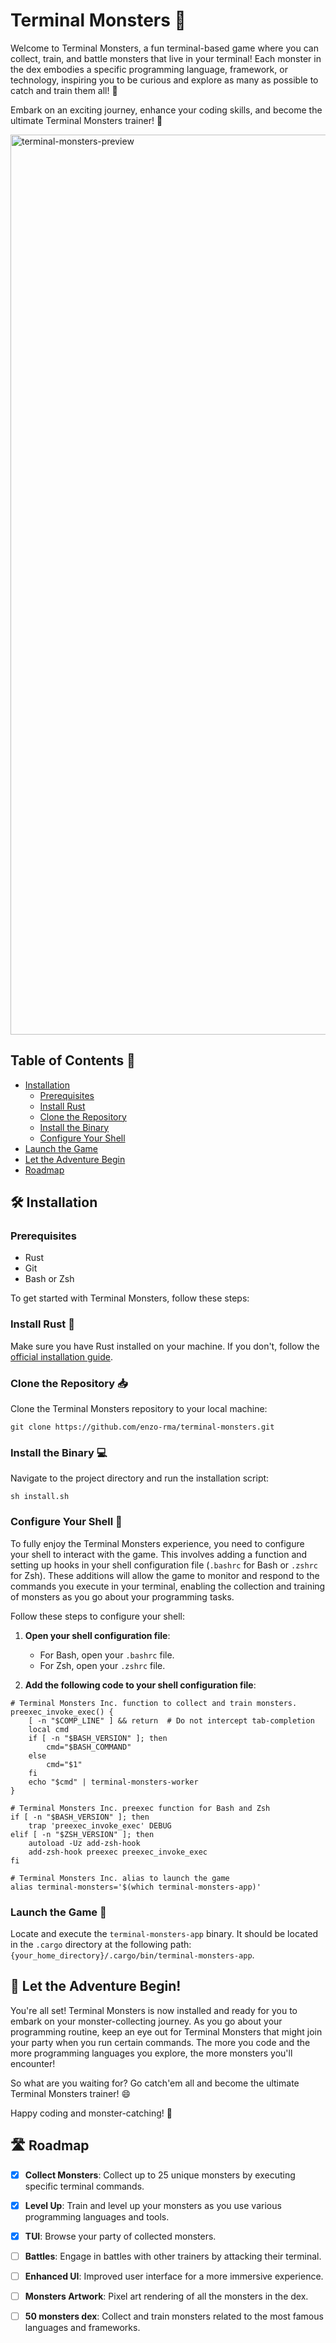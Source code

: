 # Terminal Monsters 👾

Welcome to Terminal Monsters, a fun terminal-based game where you can collect, train, and battle monsters that live in your terminal! Each monster in the dex embodies a specific programming language, framework, or technology, inspiring you to be curious and explore as many as possible to catch and train them all! 🚀

Embark on an exciting journey, enhance your coding skills, and become the ultimate Terminal Monsters trainer! 🤩

<img width="1440" alt="terminal-monsters-preview" src="https://github.com/enzo-rma/terminal-monsters/assets/127135864/402f1cd6-09a7-419c-9379-60cb17c015e6">

## Table of Contents 🔗

- [Installation](#%EF%B8%8F-installation)
  - [Prerequisites](#prerequisites)
  - [Install Rust](#install-rust-)
  - [Clone the Repository](#clone-the-repository-)
  - [Install the Binary](#install-the-binary-)
  - [Configure Your Shell](#configure-your-shell-)
- [Launch the Game](#launch-the-game-)
- [Let the Adventure Begin](#-let-the-adventure-begin)
- [Roadmap](#%EF%B8%8F-roadmap)

## 🛠️ Installation

### Prerequisites

- Rust
- Git
- Bash or Zsh

To get started with Terminal Monsters, follow these steps:

### Install Rust 🦀

Make sure you have Rust installed on your machine. If you don't, follow the [official installation guide](https://doc.rust-lang.org/book/ch01-01-installation.html).

### Clone the Repository 📥

Clone the Terminal Monsters repository to your local machine:

```shell
git clone https://github.com/enzo-rma/terminal-monsters.git
```

### Install the Binary 💻

Navigate to the project directory and run the installation script:

```shell
sh install.sh
```

### Configure Your Shell 🐚

To fully enjoy the Terminal Monsters experience, you need to configure your shell to interact with the game. This involves adding a function and setting up hooks in your shell configuration file (`.bashrc` for Bash or `.zshrc` for Zsh). These additions will allow the game to monitor and respond to the commands you execute in your terminal, enabling the collection and training of monsters as you go about your programming tasks.

Follow these steps to configure your shell:

1. **Open your shell configuration file**:

   - For Bash, open your `.bashrc` file.
   - For Zsh, open your `.zshrc` file.

2. **Add the following code to your shell configuration file**:

```shell
# Terminal Monsters Inc. function to collect and train monsters.
preexec_invoke_exec() {
    [ -n "$COMP_LINE" ] && return  # Do not intercept tab-completion
    local cmd
    if [ -n "$BASH_VERSION" ]; then
        cmd="$BASH_COMMAND"
    else
        cmd="$1"
    fi
    echo "$cmd" | terminal-monsters-worker
}

# Terminal Monsters Inc. preexec function for Bash and Zsh
if [ -n "$BASH_VERSION" ]; then
    trap 'preexec_invoke_exec' DEBUG
elif [ -n "$ZSH_VERSION" ]; then
    autoload -Uz add-zsh-hook
    add-zsh-hook preexec preexec_invoke_exec
fi

# Terminal Monsters Inc. alias to launch the game
alias terminal-monsters='$(which terminal-monsters-app)'
```

### Launch the Game 🚀

Locate and execute the `terminal-monsters-app` binary. It should be located in the `.cargo` directory at the following path: `{your_home_directory}/.cargo/bin/terminal-monsters-app`.

## 🌟 Let the Adventure Begin!

You're all set! Terminal Monsters is now installed and ready for you to embark on your monster-collecting journey. As you go about your programming routine, keep an eye out for Terminal Monsters that might join your party when you run certain commands. The more you code and the more programming languages you explore, the more monsters you'll encounter!

So what are you waiting for? Go catch'em all and become the ultimate Terminal Monsters trainer! 😄

Happy coding and monster-catching! 🎉

## 🛣️ Roadmap

- [x] **Collect Monsters**: Collect up to 25 unique monsters by executing specific terminal commands.

- [x] **Level Up**: Train and level up your monsters as you use various programming languages and tools.

- [x] **TUI**: Browse your party of collected monsters.

- [ ] **Battles**: Engage in battles with other trainers by attacking their terminal.

- [ ] **Enhanced UI**: Improved user interface for a more immersive experience.

- [ ] **Monsters Artwork**: Pixel art rendering of all the monsters in the dex.

- [ ] **50 monsters dex**: Collect and train monsters related to the most famous languages and frameworks.

```

```
